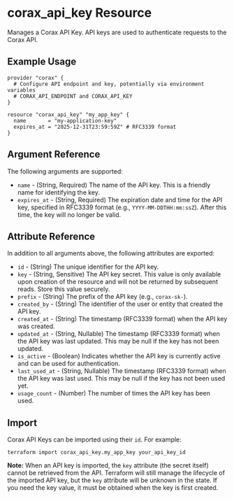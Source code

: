 # corax_api_key Resource

Manages a Corax API Key. API keys are used to authenticate requests to the Corax API.

## Example Usage

```hcl
provider "corax" {
  # Configure API endpoint and key, potentially via environment variables
  # CORAX_API_ENDPOINT and CORAX_API_KEY
}

resource "corax_api_key" "my_app_key" {
  name       = "my-application-key"
  expires_at = "2025-12-31T23:59:59Z" # RFC3339 format
}
```

## Argument Reference

The following arguments are supported:

- `name` - (String, Required) The name of the API key. This is a friendly name for identifying the key.
- `expires_at` - (String, Required) The expiration date and time for the API key, specified in RFC3339 format (e.g., `YYYY-MM-DDTHH:mm:ssZ`). After this time, the key will no longer be valid.

## Attribute Reference

In addition to all arguments above, the following attributes are exported:

- `id` - (String) The unique identifier for the API key.
- `key` - (String, Sensitive) The API key secret. This value is only available upon creation of the resource and will not be returned by subsequent reads. Store this value securely.
- `prefix` - (String) The prefix of the API key (e.g., `corax-sk-`).
- `created_by` - (String) The identifier of the user or entity that created the API key.
- `created_at` - (String) The timestamp (RFC3339 format) when the API key was created.
- `updated_at` - (String, Nullable) The timestamp (RFC3339 format) when the API key was last updated. This may be null if the key has not been updated.
- `is_active` - (Boolean) Indicates whether the API key is currently active and can be used for authentication.
- `last_used_at` - (String, Nullable) The timestamp (RFC3339 format) when the API key was last used. This may be null if the key has not been used yet.
- `usage_count` - (Number) The number of times the API key has been used.

## Import

Corax API Keys can be imported using their `id`. For example:

```shell
terraform import corax_api_key.my_app_key your_api_key_id
```

**Note:** When an API key is imported, the `key` attribute (the secret itself) cannot be retrieved from the API. Terraform will still manage the lifecycle of the imported API key, but the `key` attribute will be unknown in the state. If you need the key value, it must be obtained when the key is first created.
